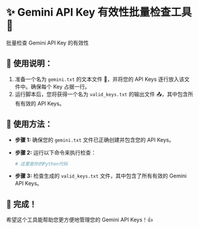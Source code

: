# ✨ Gemini API Key 有效性批量检查工具 🔑

批量检查 Gemini API Key 的有效性

## 📝 使用说明：

1.  准备一个名为 `gemini.txt` 的文本文件 📄，并将您的 API Keys 逐行放入该文件中。确保每个 Key 占据一行。
2.  运行脚本后，您将获得一个名为 `valid_keys.txt` 的输出文件 📤，其中包含所有有效的 API Keys。

## 🚀 使用方法：

*   **步骤 1:** 确保您的 `gemini.txt` 文件已正确创建并包含您的 API Keys。
*   **步骤 2:** 运行以下命令来执行检查：

    ```python
    # 这里是你的Python代码
    ```

*   **步骤 3:** 检查生成的 `valid_keys.txt` 文件，其中包含了所有有效的 Gemini API Keys。

## 🎉 完成！

希望这个工具能帮助您更方便地管理您的 Gemini API Keys！👍
